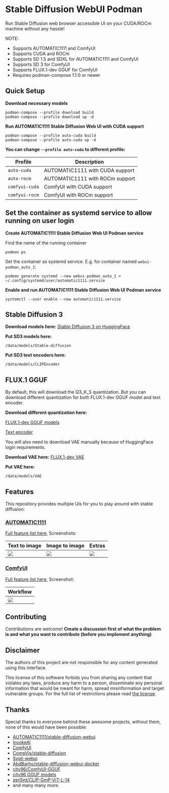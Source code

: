 # Stable Diffusion WebUI Podman

Run Stable Diffusion web browser accessible UI on your CUDA/ROCm machine without any hassle!

NOTE:
- Supports AUTOMATIC1111 and ComfyUI
- Supports CUDA and ROCm
- Supports SD 1.5 and SDXL for AUTOMATIC1111 and ComfyUI
- Supports SD 3 for ComfyUI
- Supports FLUX.1-dev GGUF for ComfyUI
- Requires podman-compose 1.1.0 or newer

## Quick Setup

**Download necessary models**
```
podman-compose --profile download build
podman-compose --profile download up -d
```

**Run AUTOMATIC1111 Stable Diffusion Web UI with CUDA support**
```
podman-compose --profile auto-cuda build
podman-compose --profile auto-cuda up -d
```

**You can change `--profile auto-cuda` to different profile:**

| Profile    | Description |
|--------------|---------------------------------|
| `auto-cuda`    | AUTOMATIC1111 with CUDA support |
| `auto-rocm`    | AUTOMATIC1111 with ROCm support |
| `comfyui-cuda` | ComfyUI with CUDA support       |
| `comfyui-rocm` | ComfyUI with ROCm support       |

## Set the container as systemd service to allow running on user login

**Create AUTOMATIC1111 Stable Diffusion Web UI Podman service**

Find the name of the running container

```
podman ps
```

Set the container as systemd service. E.g. for container named `webui-podman_auto_1`:

```
podman generate systemd --new webui-podman_auto_1 > ~/.config/systemd/user/automatic1111.service
```

**Enable and run AUTOMATIC1111 Stable Diffusion Web UI Podman service**
```
systemctl --user enable --now automatic1111.service
```

## Stable Diffusion 3

**Download models here:**
[Stable Diffusion 3 on HuggingFace](https://huggingface.co/stabilityai/stable-diffusion-3-medium)

**Put SD3 models here:**
```
/data/models/Stable-diffusion
```

**Put SD3 text encoders here:**
```
/data/models/CLIPEncoder
```

## FLUX.1 GGUF

By default, this will download the Q3_K_S quantization. But you can download different quantization for both FLUX.1-dev GGUF model and text encoder.

**Download different quantization here:**

[FLUX.1-dev GGUF models](https://huggingface.co/city96/FLUX.1-dev-gguf/tree/main)

[Text encoder](https://huggingface.co/city96/t5-v1_1-xxl-encoder-gguf/tree/main)

You will also need to download VAE manually because of HuggingFace login requirements.

**Download VAE here:**
[FLUX.1-dev VAE](https://huggingface.co/black-forest-labs/FLUX.1-dev/blob/main/vae/diffusion_pytorch_model.safetensors)

**Put VAE here:**
```
/data/models/VAE
```

## Features

This repository provides multiple UIs for you to play around with stable diffusion:

### [AUTOMATIC1111](https://github.com/AUTOMATIC1111/stable-diffusion-webui)

[Full feature list here](https://github.com/AUTOMATIC1111/stable-diffusion-webui-feature-showcase), Screenshots:

| Text to image                                                                                              | Image to image                                                                                             | Extras                                                                                                     |
| ---------------------------------------------------------------------------------------------------------- | ---------------------------------------------------------------------------------------------------------- | ---------------------------------------------------------------------------------------------------------- |
| ![](https://user-images.githubusercontent.com/24505302/189541954-46afd772-d0c8-4005-874c-e2eca40c02f2.jpg) | ![](https://user-images.githubusercontent.com/24505302/189541956-5b528de7-1b5d-479f-a1db-d3f5a53afc59.jpg) | ![](https://user-images.githubusercontent.com/24505302/189541957-cf78b352-a071-486d-8889-f26952779a61.jpg) |

### [ComfyUI](https://github.com/comfyanonymous/ComfyUI)

[Full feature list here](https://github.com/comfyanonymous/ComfyUI#features), Screenshot:

| Workflow                                                                         |
| -------------------------------------------------------------------------------- |
| ![](https://github.com/comfyanonymous/ComfyUI/raw/master/comfyui_screenshot.png) |

## Contributing

Contributions are welcome! **Create a discussion first of what the problem is and what you want to contribute (before you implement anything)**

## Disclaimer

The authors of this project are not responsible for any content generated using this interface.

This license of this software forbids you from sharing any content that violates any laws, produce any harm to a person, disseminate any personal information that would be meant for harm, spread misinformation and target vulnerable groups. For the full list of restrictions please read [the license](./LICENSE).

## Thanks

Special thanks to everyone behind these awesome projects, without them, none of this would have been possible:

- [AUTOMATIC1111/stable-diffusion-webui](https://github.com/AUTOMATIC1111/stable-diffusion-webui)
- [InvokeAI](https://github.com/invoke-ai/InvokeAI)
- [ComfyUI](https://github.com/comfyanonymous/ComfyUI)
- [CompVis/stable-diffusion](https://github.com/CompVis/stable-diffusion)
- [Sygil-webui](https://github.com/Sygil-Dev/sygil-webui)
- [AbdBarho/stable-diffusion-webui-docker](https://github.com/AbdBarho/stable-diffusion-webui-docker)
- [city96/ComfyUI-GGUF](https://github.com/city96/ComfyUI-GGUF)
- [city96 GGUF models](https://huggingface.co/city96)
- [zer0int/CLIP-GmP-ViT-L-14](https://huggingface.co/zer0int/CLIP-GmP-ViT-L-14/tree/main)
- and many many more.
